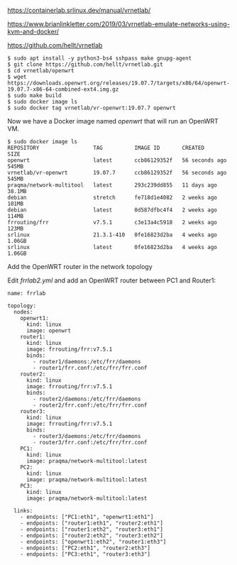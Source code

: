 

https://containerlab.srlinux.dev/manual/vrnetlab/

https://www.brianlinkletter.com/2019/03/vrnetlab-emulate-networks-using-kvm-and-docker/

https://github.com/hellt/vrnetlab

```
$ sudo apt install -y python3-bs4 sshpass make gnupg-agent
$ git clone https://github.com/hellt/vrnetlab.git
$ cd vrnetlab/openwrt
$ wget https://downloads.openwrt.org/releases/19.07.7/targets/x86/64/openwrt-19.07.7-x86-64-combined-ext4.img.gz
$ sudo make build
$ sudo docker image ls
$ sudo docker tag vrnetlab/vr-openwrt:19.07.7 openwrt
```

Now we have a Docker image named *openwrt* that will run an OpenWRT VM.

```
$ sudo docker image ls
REPOSITORY                 TAG          IMAGE ID       CREATED          SIZE
openwrt                    latest       ccb86129352f   56 seconds ago   545MB
vrnetlab/vr-openwrt        19.07.7      ccb86129352f   56 seconds ago   545MB
praqma/network-multitool   latest       293c239dd855   11 days ago      38.1MB
debian                     stretch      fe718d1e4082   2 weeks ago      101MB
debian                     latest       0d587dfbc4f4   2 weeks ago      114MB
frrouting/frr              v7.5.1       c3e13a4c5918   2 weeks ago      123MB
srlinux                    21.3.1-410   0fe16823d2ba   4 weeks ago      1.06GB
srlinux                    latest       0fe16823d2ba   4 weeks ago      1.06GB
```

Add the OpenWRT router in the network topology

Edit *frrlab2.yml* and add an OpenWRT router between PC1 and Router1:

```
name: frrlab

topology:
  nodes:
    openwrt1:
      kind: linux
      image: openwrt
    router1:
      kind: linux
      image: frrouting/frr:v7.5.1
      binds:
        - router1/daemons:/etc/frr/daemons
        - router1/frr.conf:/etc/frr/frr.conf
    router2:
      kind: linux
      image: frrouting/frr:v7.5.1
      binds:
        - router2/daemons:/etc/frr/daemons
        - router2/frr.conf:/etc/frr/frr.conf
    router3:
      kind: linux
      image: frrouting/frr:v7.5.1
      binds:
        - router3/daemons:/etc/frr/daemons
        - router3/frr.conf:/etc/frr/frr.conf
    PC1:
      kind: linux
      image: praqma/network-multitool:latest
    PC2:
      kind: linux
      image: praqma/network-multitool:latest
    PC3:
      kind: linux
      image: praqma/network-multitool:latest

  links:
    - endpoints: ["PC1:eth1", "openwrt1:eth1"]
    - endpoints: ["router1:eth1", "router2:eth1"]
    - endpoints: ["router1:eth2", "router3:eth1"]
    - endpoints: ["router2:eth2", "router3:eth2"]
    - endpoints: ["openwrt1:eth2", "router1:eth3"]
    - endpoints: ["PC2:eth1", "router2:eth3"]
    - endpoints: ["PC3:eth1", "router3:eth3"]
``` 

